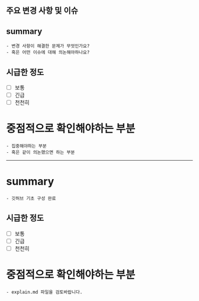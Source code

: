 ## 주요 변경 사항 및 이슈
<!-- 변경 사항 및 관련 이슈에 대해 작성하는 파일입니다. -->

<!-- Resolves: #(Isuue Number) -->

## summary
    - 변경 사항이 해결한 문제가 무엇인가요?
    - 혹은 어떤 이슈에 대해 의논해야하나요?
## 시급한 정도
- [ ] 보통
- [ ] 긴급
- [ ] 천천히
# 중점적으로 확인해야하는 부분
    - 집중해야하는 부분
    - 혹은 같이 의논했으면 하는 부분

------

# summary
    - 깃허브 기초 구성 완료
## 시급한 정도
- [ ] 보통
- [ ] 긴급
- [ ] 천천히
# 중점적으로 확인해야하는 부분
    - explain.md 파일을 검토바랍니다.